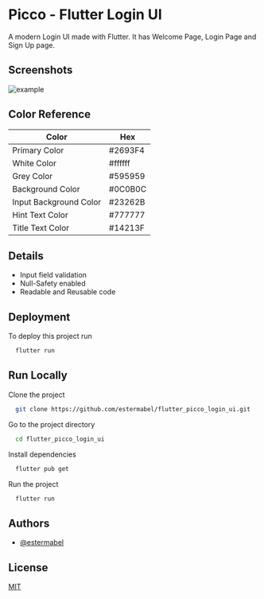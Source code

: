 
# Picco - Flutter Login UI

A modern Login UI made with Flutter. It has Welcome Page, Login Page and Sign Up page.


## Screenshots

![example](https://user-images.githubusercontent.com/51540772/128777853-43cd96a0-4783-437f-962e-ba5558d12cf8.png)

  ## Color Reference

| Color             | Hex                                                                |
| ----------------- | ------------------------------------------------------------------ |
| Primary Color | #2693F4 |
| White Color | #ffffff |
| Grey Color | #595959 |
| Background Color | #0C0B0C |
| Input Background Color | #23262B |
| Hint Text Color | #777777 |
| Title Text Color | #14213F |

## Details

- Input field validation
- Null-Safety enabled
- Readable and Reusable code

  
## Deployment

To deploy this project run

```bash
  flutter run
```

  
## Run Locally

Clone the project

```bash
  git clone https://github.com/estermabel/flutter_picco_login_ui.git
```

Go to the project directory

```bash
  cd flutter_picco_login_ui
```

Install dependencies

```bash
  flutter pub get
```

Run the project

```bash
  flutter run
```

  
## Authors

- [@estermabel](https://www.github.com/estermabel)

  
## License

[MIT](https://choosealicense.com/licenses/mit/)

  
